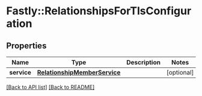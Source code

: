 # Fastly::RelationshipsForTlsConfiguration

## Properties

| Name | Type | Description | Notes |
| ---- | ---- | ----------- | ----- |
| **service** | [**RelationshipMemberService**](RelationshipMemberService.md) |  | [optional] |

[[Back to API list]](../../README.md#endpoints) [[Back to README]](../../README.md)

